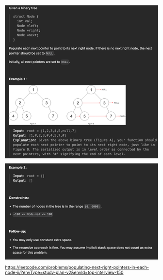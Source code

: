 ![img.png](img.png)

![img_1.png](img_1.png)

https://leetcode.com/problems/populating-next-right-pointers-in-each-node-ii/?envType=study-plan-v2&envId=top-interview-150